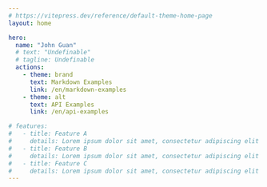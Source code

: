 ```yaml
---
# https://vitepress.dev/reference/default-theme-home-page
layout: home

hero:
  name: "John Guan"
  # text: "Undefinable"
  # tagline: Undefinable
  actions:
    - theme: brand
      text: Markdown Examples
      link: /en/markdown-examples
    - theme: alt
      text: API Examples
      link: /en/api-examples

# features:
#   - title: Feature A
#     details: Lorem ipsum dolor sit amet, consectetur adipiscing elit
#   - title: Feature B
#     details: Lorem ipsum dolor sit amet, consectetur adipiscing elit
#   - title: Feature C
#     details: Lorem ipsum dolor sit amet, consectetur adipiscing elit
---
```

